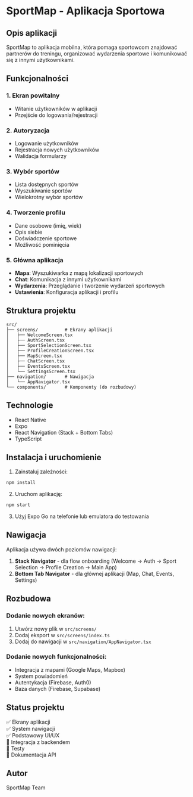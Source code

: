 # SportMap - Aplikacja Sportowa

## Opis aplikacji

SportMap to aplikacja mobilna, która pomaga sportowcom znajdować partnerów do treningu, organizować wydarzenia sportowe i komunikować się z innymi użytkownikami.

## Funkcjonalności

### 1. Ekran powitalny
- Witanie użytkowników w aplikacji
- Przejście do logowania/rejestracji

### 2. Autoryzacja
- Logowanie użytkowników
- Rejestracja nowych użytkowników
- Walidacja formularzy

### 3. Wybór sportów
- Lista dostępnych sportów
- Wyszukiwanie sportów
- Wielokrotny wybór sportów

### 4. Tworzenie profilu
- Dane osobowe (imię, wiek)
- Opis siebie
- Doświadczenie sportowe
- Możliwość pominięcia

### 5. Główna aplikacja
- **Mapa**: Wyszukiwarka z mapą lokalizacji sportowych
- **Chat**: Komunikacja z innymi użytkownikami
- **Wydarzenia**: Przeglądanie i tworzenie wydarzeń sportowych
- **Ustawienia**: Konfiguracja aplikacji i profilu

## Struktura projektu

```
src/
├── screens/          # Ekrany aplikacji
│   ├── WelcomeScreen.tsx
│   ├── AuthScreen.tsx
│   ├── SportSelectionScreen.tsx
│   ├── ProfileCreationScreen.tsx
│   ├── MapScreen.tsx
│   ├── ChatScreen.tsx
│   ├── EventsScreen.tsx
│   └── SettingsScreen.tsx
├── navigation/       # Nawigacja
│   └── AppNavigator.tsx
└── components/       # Komponenty (do rozbudowy)
```

## Technologie

- React Native
- Expo
- React Navigation (Stack + Bottom Tabs)
- TypeScript

## Instalacja i uruchomienie

1. Zainstaluj zależności:
```bash
npm install
```

2. Uruchom aplikację:
```bash
npm start
```

3. Użyj Expo Go na telefonie lub emulatora do testowania

## Nawigacja

Aplikacja używa dwóch poziomów nawigacji:

1. **Stack Navigator** - dla flow onboarding (Welcome → Auth → Sport Selection → Profile Creation → Main App)
2. **Bottom Tab Navigator** - dla głównej aplikacji (Map, Chat, Events, Settings)

## Rozbudowa

### Dodanie nowych ekranów:
1. Utwórz nowy plik w `src/screens/`
2. Dodaj eksport w `src/screens/index.ts`
3. Dodaj do nawigacji w `src/navigation/AppNavigator.tsx`

### Dodanie nowych funkcjonalności:
- Integracja z mapami (Google Maps, Mapbox)
- System powiadomień
- Autentykacja (Firebase, Auth0)
- Baza danych (Firebase, Supabase)

## Status projektu

✅ Ekrany aplikacji  
✅ System nawigacji  
✅ Podstawowy UI/UX  
🔄 Integracja z backendem  
🔄 Testy  
🔄 Dokumentacja API  

## Autor

SportMap Team

